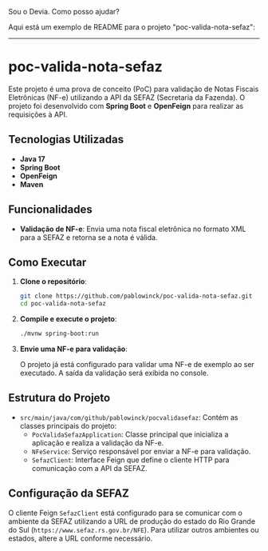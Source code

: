 Sou o Devia. Como posso ajudar?

Aqui está um exemplo de README para o projeto "poc-valida-nota-sefaz":

---

# poc-valida-nota-sefaz

Este projeto é uma prova de conceito (PoC) para validação de Notas Fiscais Eletrônicas (NF-e) utilizando a API da SEFAZ (Secretaria da Fazenda). O projeto foi desenvolvido com **Spring Boot** e **OpenFeign** para realizar as requisições à API.

## Tecnologias Utilizadas

- **Java 17**
- **Spring Boot**
- **OpenFeign**
- **Maven**

## Funcionalidades

- **Validação de NF-e**: Envia uma nota fiscal eletrônica no formato XML para a SEFAZ e retorna se a nota é válida.

## Como Executar

1. **Clone o repositório**:

   ```bash
   git clone https://github.com/pablowinck/poc-valida-nota-sefaz.git
   cd poc-valida-nota-sefaz
   ```

2. **Compile e execute o projeto**:

   ```bash
   ./mvnw spring-boot:run
   ```

3. **Envie uma NF-e para validação**:

   O projeto já está configurado para validar uma NF-e de exemplo ao ser executado. A saída da validação será exibida no console.

## Estrutura do Projeto

- `src/main/java/com/github/pablowinck/pocvalidasefaz`: Contém as classes principais do projeto:
    - `PocValidaSefazApplication`: Classe principal que inicializa a aplicação e realiza a validação da NF-e.
    - `NFeService`: Serviço responsável por enviar a NF-e para validação.
    - `SefazClient`: Interface Feign que define o cliente HTTP para comunicação com a API da SEFAZ.

## Configuração da SEFAZ

O cliente Feign `SefazClient` está configurado para se comunicar com o ambiente da SEFAZ utilizando a URL de produção do estado do Rio Grande do Sul (`https://www.sefaz.rs.gov.br/NFE`). Para utilizar outros ambientes ou estados, altere a URL conforme necessário.